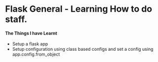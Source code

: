 # Flask General - Learning How to do staff.

#### The Things I have Learnt
+ Setup a flask app
+ Setup configuration using class based configs and set a config using app.config.from_object